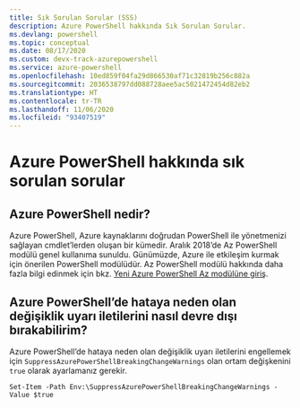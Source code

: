 ```yaml
---
title: Sık Sorulan Sorular (SSS)
description: Azure PowerShell hakkında Sık Sorulan Sorular.
ms.devlang: powershell
ms.topic: conceptual
ms.date: 08/17/2020
ms.custom: devx-track-azurepowershell
ms.service: azure-powershell
ms.openlocfilehash: 10ed859f04fa29d866530af71c32819b256c882a
ms.sourcegitcommit: 2036538797dd088728aee5ac5021472454d82eb2
ms.translationtype: HT
ms.contentlocale: tr-TR
ms.lasthandoff: 11/06/2020
ms.locfileid: "93407519"
---
```

# <a name="frequently-asked-questions-about-azure-powershell"></a>Azure PowerShell hakkında sık sorulan sorular

## <a name="what-is-azure-powershell"></a>Azure PowerShell nedir?

Azure PowerShell, Azure kaynaklarını doğrudan PowerShell ile yönetmenizi sağlayan cmdlet’lerden oluşan bir kümedir. Aralık 2018’de Az PowerShell modülü genel kullanıma sunuldu. Günümüzde, Azure ile etkileşim kurmak için önerilen PowerShell modülüdür. Az PowerShell modülü hakkında daha fazla bilgi edinmek için bkz. [Yeni Azure PowerShell Az modülüne giriş](/powershell/azure/new-azureps-module-az).

## <a name="how-do-i-disable-breaking-change-warning-messages-in-azure-powershell"></a>Azure PowerShell’de hataya neden olan değişiklik uyarı iletilerini nasıl devre dışı bırakabilirim?

Azure PowerShell’de hataya neden olan değişiklik uyarı iletilerini engellemek için `SuppressAzurePowerShellBreakingChangeWarnings` olan ortam değişkenini `true` olarak ayarlamanız gerekir.

```azurepowershell
Set-Item -Path Env:\SuppressAzurePowerShellBreakingChangeWarnings -Value $true
```
